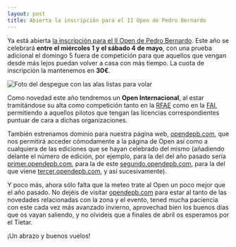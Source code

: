 ```yaml
---
layout: post
title: Abierta la inscripción para el II Open de Pedro Bernardo
---
```


Ya está abierta [la inscripción para el II Open de Pedro Bernardo](http://segundo.opendepb.com/inscripcion.html). Este año se celebrará **entre el miércoles 1 y el sábado 4 de mayo**, con una prueba adicional el domingo 5 fuera de competición para que aquellos que vengan desde más lejos puedan volver a casa con más tiempo. La cuota de inscripción la mantenemos en **30€**.

<img class="center" src="images/despegue_el_lunes_uno.jpg" alt="Foto del despegue con las alas listas para volar" title="Despegue el martes 1 de mayo de 2012"/>

Como novedad este año tendremos un **Open Internacional**, al estar tramitándose su alta como competición tanto en la [RFAE](http://www.rfae.org/) como en la [FAI](http://www.fai.org/), permitiendo a aquellos pilotos que tengan las licencias correspondientes puntuar de cara a dichas organizaciones.

También estrenamos dominio para nuestra página web, [opendepb.com](http://opendepb.com), que nos permitirá acceder cómodamente a la página de Open así como a cualquiera de las ediciones que se hayan celebrado del mismo (añadiendo delante el número de edición, por ejemplo, para la del del año pasado sería [primer.opendepb.com](http://primer.opendepb.com), para la de este [segundo.opendepb.com](http://segundo.opendepb.com), para la del que viene [tercer.opendepb.com](http://tercer.opendepb.com), y así sucesivamente).

Y poco más, ahora sólo falta que la meteo trate al Open un poco mejor que el año pasado. No dejéis de visitar [opendepb.com](http://opendepb.com) para estar al tanto de las novedades relacionadas con la zona y el evento, tened mucha paciencia con este cada vez más avanzado invierno, aprovechad bien los buenos días que os vayan saliendo, y no olvideis que a finales de abril os esperamos por el Tietar.

¡Un abrazo y buenos vuelos!

